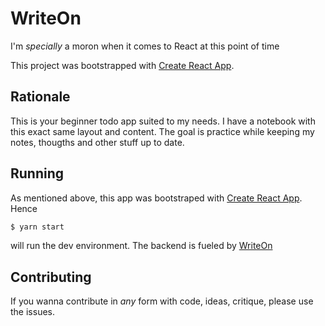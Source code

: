 # WriteOn

I'm *specially* a moron when it comes to React at this point of time

This project was bootstrapped with [Create React App](https://github.com/facebook/create-react-app).

## Rationale

This is your beginner todo app suited to my needs. I have a notebook with this 
exact same layout and content. The goal is practice while keeping my notes, thougths 
and other stuff up to date.

## Running

As mentioned above, this app was bootstraped with [Create React App](https://github.com/facebook/create-react-app).
Hence

```sh
$ yarn start
```

will run the dev environment. The backend is fueled by [WriteOn](https://github.com/trinaldi/writeon)

## Contributing

If you wanna contribute in _any_ form with code, ideas, critique, please use the 
issues.
